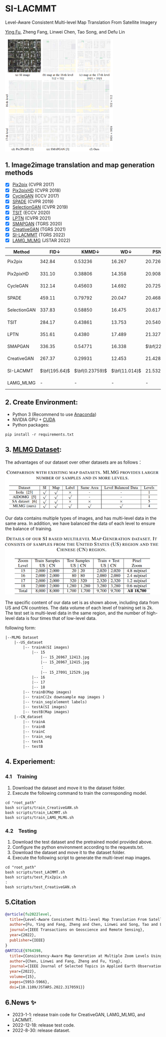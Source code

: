 # SI-LACMMT

Level-Aware Consistent Multi-level Map Translation From Satellite Imagery  

[Ying Fu](https://ying-fu.github.io/), Zheng Fang, Linwei Chen, Tao Song, and Defu Lin 

<img src="https://github.com/FZfangzheng/SI-LACMMT/blob/master/img/example1.png" alt="图片替换文本" width="350" align="bottom" />

## 1. Image2image translation and map generation methods

* [x] [Pix2pix](https://openaccess.thecvf.com/content_cvpr_2017/html/Isola_Image-To-Image_Translation_With_CVPR_2017_paper.html) (CVPR 2017)
* [x] [Pix2pixHD](https://openaccess.thecvf.com/content_cvpr_2018/html/Wang_High-Resolution_Image_Synthesis_CVPR_2018_paper.html) (CVPR 2018)
* [x] [CycleGAN](https://openaccess.thecvf.com/content_iccv_2017/html/Zhu_Unpaired_Image-To-Image_Translation_ICCV_2017_paper.html) (ICCV 2017)
* [x] [SPADE](https://openaccess.thecvf.com/content_CVPR_2019/html/Park_Semantic_Image_Synthesis_With_Spatially-Adaptive_Normalization_CVPR_2019_paper.html) (CVPR 2019)
* [x] [SelectionGAN](https://openaccess.thecvf.com/content_CVPR_2019/html/Tang_Multi-Channel_Attention_Selection_GAN_With_Cascaded_Semantic_Guidance_for_Cross-View_CVPR_2019_paper.html) (CVPR 2019)
* [x] [TSIT](https://link.springer.com/chapter/10.1007/978-3-030-58580-8_13) (ECCV 2020)
* [x] [LPTN](https://openaccess.thecvf.com/content/CVPR2021/html/Lin_Drafting_and_Revision_Laplacian_Pyramid_Network_for_Fast_High-Quality_Artistic_CVPR_2021_paper.html?ref=https://githubhelp.com) (CVPR 2021)
* [x] [SMAPGAN](https://ieeexplore.ieee.org/document/9200723/) (TGRS 2020)
* [x] [CreativeGAN](https://ieeexplore.ieee.org/document/9540226) (TGRS 2021)
* [x] [SI-LACMMT](https://ieeexplore.ieee.org/document/9950295/) (TGRS 2022)
* [x] [LAMG_MLMG](https://ieeexplore.ieee.org/document/9764398) (JSTAR 2022) 

| Method       | FID$\downarrow$ | KMMD$\downarrow$ | WD$\downarrow$ | PSNR$\uparrow$ | Model          |
| ------------ | --------------- | ---------------- | -------------- | -------------- | -------------- |
| Pix2pix      | 342.84          | 0.53236          | 16.267         | 20.726         | [Baidu Disk]() |
| Pix2pixHD    | 331.10          | 0.38806          | 14.358         | 20.908         | [Baidu Disk]() |
| CycleGAN     | 312.14          | 0.45603          | 14.692         | 20.725         | [Baidu Disk]() |
| SPADE        | 459.11          | 0.79792          | 20.047         | 20.468         | [Baidu Disk]() |
| SelectionGAN | 337.83          | 0.58850          | 16.475         | 20.617         | [Baidu Disk]() |
| TSIT         | 284.17          | 0.43861          | 13.753         | 20.540         | [Baidu Disk]() |
| LPTN         | 351.61          | 0.4380           | 17.489         | 21.327         | [Baidu Disk]() |
| SMAPGAN      | 336.35          | 0.54771          | 16.338         | $\bf{22.506}$  | [Baidu Disk]() |
| CreativeGAN  | 267.37          | 0.29931          | 12.453         | 21.428         | [Baidu Disk]() |
| SI-LACMMT    | $\bf{195.64}$   | $\bf{0.23759}$   | $\bf{11.014}$  | 21.532         | [Baidu Disk]() |
| LAMG_MLMG    | -               | -                | -              | -              | [Baidu Disk]() |

## 2. Create Environment:

- Python 3 (Recommend to use [Anaconda](https://www.anaconda.com/download/#linux))
- NVIDIA GPU + [CUDA](https://developer.nvidia.com/cuda-downloads)
- Python packages:

```
pip install -r requirements.txt
```

## 3. [MLMG Dataset](https://github.com/FZfangzheng/MLMG):

The advantages of our dataset over other datasets are as follows：

![image-20221214203605415](https://github.com/FZfangzheng/SI-LACMMT/blob/master/img/data1.png)

Our data contains multiple types of images, and has multi-level data in the same area. In addition, we have balanced the data of each level to ensure the balance of training.

![image-20221214203621871](https://github.com/FZfangzheng/SI-LACMMT/blob/master/img/data2.png)

The specific content of our data set is as shown above, including data from US and CN countries. The data volume of each level of training set is 2k. The test set is multi-level data in the same region, and the number of high-level data is four times that of low-level data.

following form:

```shell
|--MLMG Dataset
    |--US_dataset
    	|-- trainA(SI images)
    		|-- 15
    			|-- 15_26967_12413.jpg
    			|-- 15_26967_12415.jpg
    			：
                |-- 15_27091_12529.jpg
    		|-- 16
    		|-- 17
    		|-- 18
    	|-- trainB(Map images)
    	|-- trainC(2x downsample map images )
    	|-- train_seg(element labels)
    	|-- testA(SI images)
    	|-- testB(Map images)
    |--CN_dataset
    	|-- trainA
    	|-- trainB
    	|-- trainC
    	|-- train_seg
    	|-- testA
    	|-- testB
```

## 4. Experiement:

### 4.1　Training

1. Download the dataset and move it to the dataset folder.
2. Execute the following command to train the corresponding model.
```shell
cd "root_path"
bash scripts/train_CreativeGAN.sh
bash scripts/train_LACMMT.sh
bash scripts/train_LAMG_MLMG.sh
```

### 4.2　Testing	

1. Download the test dataset and the pretrained model provided above.
2. Configure the python environment according to the requests.txt.
3. Download the dataset and move it to the dataset folder.
4. Execute the following script to generate the multi-level map images.

```shell
cd "root_path"
bash scripts/test_LACMMT.sh
bash scripts/test_Pix2pix.sh
:
bash scripts/test_CreativeGAN.sh
```

## 5.Citation

```bibtex
@article{fu2022level,
  title={Level-Aware Consistent Multi-level Map Translation From Satellite Imagery},
  author={Fu, Ying and Fang, Zheng and Chen, Linwei and Song, Tao and Lin, Defu},
  journal={IEEE Transactions on Geoscience and Remote Sensing},
  year={2022},
  publisher={IEEE}
}
@ARTICLE{9764398,
  title={Consistency-Aware Map Generation at Multiple Zoom Levels Using Aerial Image}, 
  author={Chen, Linwei and Fang, Zheng and Fu, Ying},
  journal={IEEE Journal of Selected Topics in Applied Earth Observations and Remote Sensing}, 
  year={2022},
  volume={15},
  pages={5953-5966},
  doi={10.1109/JSTARS.2022.3170591}}
```

## 6.News :sparkles:

- 2023-1-1: release train code for CreativeGAN, LAMG_MLMG, and LACMMT.
- 2022-12-18: release test code.
- 2022-8-30: release dataset.